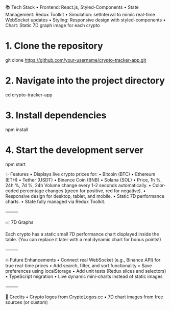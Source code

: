 📚 Tech Stack
	•	Frontend: React.js, Styled-Components
	•	State Management: Redux Toolkit
	•	Simulation: setInterval to mimic real-time WebSocket updates
	•	Styling: Responsive design with styled-components
	•	Chart: Static 7D graph image for each crypto

# 1. Clone the repository
git clone https://github.com/your-username/crypto-tracker-app.git

# 2. Navigate into the project directory
cd crypto-tracker-app
# 3. Install dependencies
npm install
# 4. Start the development server
npm start




✨ Features
	•	Displays live crypto prices for:
	•	Bitcoin (BTC)
	•	Ethereum (ETH)
	•	Tether (USDT)
	•	Binance Coin (BNB)
	•	Solana (SOL)
	•	Price, 1h %, 24h %, 7d %, 24h Volume change every 1-2 seconds automatically.
	•	Color-coded percentage changes (green for positive, red for negative).
	•	Responsive design for desktop, tablet, and mobile.
	•	Static 7D performance charts.
	•	State fully managed via Redux Toolkit.

⸻

📈 7D Graphs

Each crypto has a static small 7D performance chart displayed inside the table.
(You can replace it later with a real dynamic chart for bonus points!)

⸻

🔥 Future Enhancements
	•	Connect real WebSocket (e.g., Binance API) for true real-time prices
	•	Add search, filter, and sort functionality
	•	Save preferences using localStorage
	•	Add unit tests (Redux slices and selectors)
	•	TypeScript migration
	•	Live dynamic mini-charts instead of static images

⸻

🙏 Credits
	•	Crypto logos from CryptoLogos.cc
	•	7D chart images from free sources (or custom)
